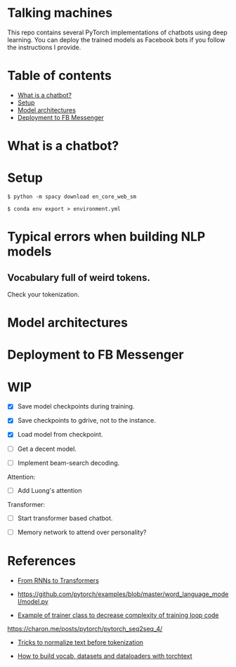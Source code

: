 # Talking machines

This repo contains several PyTorch implementations of chatbots using deep learning. You can deploy the trained models as Facebook bots if you follow
the instructions I provide.

# Table of contents

* [What is a chatbot?](#what-is-a-chatbot?)
* [Setup](#setup)
* [Model architectures](#model-architectures)
* [Deployment to FB Messenger](#deployment-to-fb-messenger)

# What is a chatbot?

# Setup

```
$ python -m spacy download en_core_web_sm
```

```
$ conda env export > environment.yml
```

# Typical errors when building NLP models

## Vocabulary full of weird tokens.
Check your tokenization.


# Model architectures

# Deployment to FB Messenger

# WIP

- [x] Save model checkpoints during training.
- [x] Save checkpoints to gdrive, not to the instance.
- [x] Load model from checkpoint.

- [ ] Get a decent model.
- [ ] Implement beam-search decoding.

Attention:
- [ ] Add Luong's attention

Transformer:
- [ ] Start transformer based chatbot.

- [ ] Memory network to attend over personality?


# References

- [From RNNs to Transformers](https://dzone.com/articles/rnn-seq2seq-transformers-introduction-to-neural-ar)

- https://github.com/pytorch/examples/blob/master/word_language_model/model.py

- [Example of trainer class to decrease complexity of training loop code](https://github.com/codertimo/BERT-pytorch/blob/master/bert_pytorch/trainer/pretrain.py)

https://charon.me/posts/pytorch/pytorch_seq2seq_4/


- [Tricks to normalize text before tokenization](https://pytorch.org/text/_modules/torchtext/data/utils.html)

- [How to build vocab, datasets and dataloaders with torchtext](https://pytorch.org/tutorials/beginner/torchtext_translation_tutorial.html)